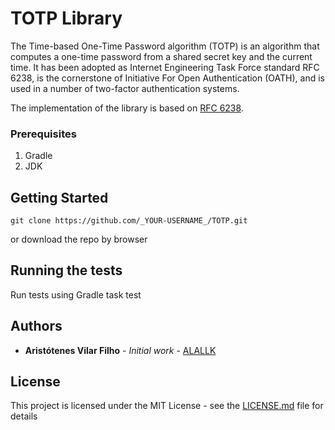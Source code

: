 
# TOTP Library

The Time-based One-Time Password algorithm (TOTP) is an algorithm that computes a one-time password from a shared secret key and the current time. It has been adopted as Internet Engineering Task Force standard RFC 6238, is the cornerstone of Initiative For Open Authentication (OATH), and is used in a number of two-factor authentication systems.

The implementation of the library is based on [RFC 6238](https://tools.ietf.org/html/rfc6238).

### Prerequisites

 1. Gradle
 2. JDK

## Getting Started
```
git clone https://github.com/_YOUR-USERNAME_/TOTP.git
```

or download the repo by browser
## Running the tests

Run tests using Gradle task test

## Authors

* **Aristótenes Vilar Filho** - *Initial work* - [ALALLK](https://github.com/ALALLK)

## License

This project is licensed under the MIT License - see the [LICENSE.md](LICENSE) file for details
